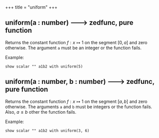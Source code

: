 +++
title = "uniform"
+++

## uniform(a : number) 🡒 zedfunc, pure function

Returns the constant function $f: x \mapsto 1$ on the segment $[0, a]$ and zero otherwise. The argument `a` must be an integer or the function fails.

Example:

```envision
show scalar "" a1b2 with uniform(5)
```

## uniform(a : number, b : number) 🡒 zedfunc, pure function

<!-- 'uniform(a,b)' too tolerant to invalid input 
https://lokad.atlassian.net/browse/LK-6788 -->

Returns the constant function $f: x \mapsto 1$ on the segment $[a, b]$ and zero otherwise. The arguments `a` and `b` must be integers or the function fails. Also, $a \leq b$ other the function fails.

Example:

```envision
show scalar "" a1b2 with uniform(3, 6)
```
